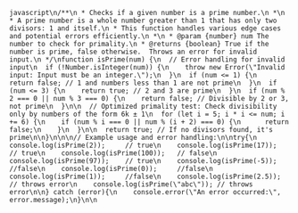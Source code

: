 ```javascript\n/**\n * Checks if a given number is a prime number.\n *\n * A prime number is a whole number greater than 1 that has only two divisors: 1 and itself.\n * This function handles various edge cases and potential errors efficiently.\n *\n * @param {number} num The number to check for primality.\n * @returns {boolean} True if the number is prime, false otherwise.  Throws an error for invalid input.\n */\nfunction isPrime(num) {\n  // Error handling for invalid input\n  if (!Number.isInteger(num)) {\n    throw new Error(\"Invalid input: Input must be an integer.\");\n  }\n  if (num <= 1) {\n    return false; // 1 and numbers less than 1 are not prime\n  }\n  if (num <= 3) {\n    return true; // 2 and 3 are prime\n  }\n  if (num % 2 === 0 || num % 3 === 0) {\n    return false; // Divisible by 2 or 3, not prime\n  }\n\n  // Optimized primality test: Check divisibility only by numbers of the form 6k ± 1\n  for (let i = 5; i * i <= num; i += 6) {\n    if (num % i === 0 || num % (i + 2) === 0) {\n      return false;\n    }\n  }\n\n  return true; // If no divisors found, it's prime\n\n}\n\n\n// Example usage and error handling:\n\ntry{\n    console.log(isPrime(2));     // true\n    console.log(isPrime(17));    // true\n    console.log(isPrime(100));   // false\n    console.log(isPrime(97));    // true\n    console.log(isPrime(-5));    //false\n    console.log(isPrime(0));     //false\n    console.log(isPrime(1));     //false\n    console.log(isPrime(2.5));   // throws error\n    console.log(isPrime(\"abc\")); // throws error\n\n} catch (error){\n    console.error(\"An error occurred:\", error.message);\n}\n\n```